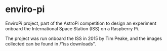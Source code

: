 # enviro-pi
EnviroPi project, part of the AstroPi competition to design an experiment onboard the International Space Station (ISS) on a Raspberry Pi.

The project was run onboard the ISS in 2015 by Tim Peake, and the images collected can be found in /"iss downloads".
